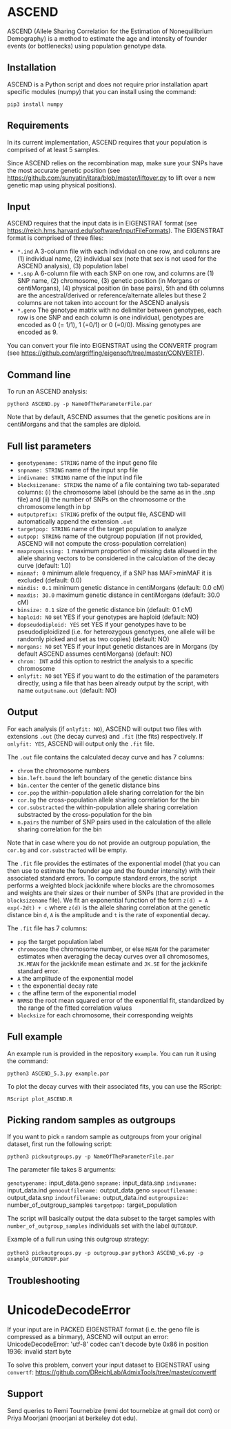 # ASCEND
ASCEND (Allele Sharing Correlation for the Estimation of Nonequilibrium Demography) is a method to estimate the age and intensity of founder events (or bottlenecks) using population genotype data.

## Installation

ASCEND is a Python script and does not require prior installation apart specific modules (numpy) that you can install using the command:

`pip3 install numpy`

## Requirements

In its current implementation, ASCEND requires that your population is comprised of at least 5 samples.

Since ASCEND relies on the recombination map, make sure your SNPs have the most accurate genetic position (see https://github.com/sunyatin/itara/blob/master/liftover.py to lift over a new genetic map using physical positions).

## Input

ASCEND requires that the input data is in EIGENSTRAT format (see https://reich.hms.harvard.edu/software/InputFileFormats). The EIGENSTRAT format is comprised of three files:

- `*.ind` A 3-column file with each individual on one row, and columns are (1) individual name, (2) individual sex (note that sex is not used for the ASCEND analysis), (3) population label
- `*.snp` A 6-column file with each SNP on one row, and columns are (1) SNP name, (2) chromosome, (3) genetic position (in Morgans or centiMorgans), (4) physical position (in base pairs), 5th and 6th columns are the ancestral/derived or reference/alternate alleles but these 2 columns are not taken into account for the ASCEND analysis
- `*.geno` The genotype matrix with no delimiter between genotypes, each row is one SNP and each column is one individual, genotypes are encoded as 0 (= 1/1), 1 (=0/1) or 0 (=0/0). Missing genotypes are encoded as 9.

You can convert your file into EIGENSTRAT using the CONVERTF program (see https://github.com/argriffing/eigensoft/tree/master/CONVERTF).

## Command line

To run an ASCEND analysis:

`python3 ASCEND.py -p NameOfTheParameterFile.par`

Note that by default, ASCEND assumes that the genetic positions are in centiMorgans and that the samples are diploid.

## Full list parameters

- `genotypename: STRING` name of the input geno file
- `snpname: STRING` name of the input snp file
- `indivname: STRING` name of the input ind file
- `blocksizename: STRING` the name of a file containing two tab-separated columns: (i) the chromosome label (should be the same as in the .snp file) and (ii) the number of SNPs on the chromosome or the chromosome length in bp
- `outputprefix: STRING` prefix of the output file, ASCEND will automatically append the extension `.out`
- `targetpop: STRING` name of the target population to analyze
- `outpop: STRING` name of the outgroup population (if not provided, ASCEND will not compute the cross-population correlation)
- `maxpropmissing: 1` maximum proportion of missing data allowed in the allele sharing vectors to be considered in the calculation of the decay curve (default: 1.0)
- `minmaf: 0` minimum allele frequency, if a SNP has MAF>minMAF it is excluded (default: 0.0)
- `mindis: 0.1` minimum genetic distance in centiMorgans (default: 0.0 cM)
- `maxdis: 30.0` maximum genetic distance in centiMorgans (default: 30.0 cM)
- `binsize: 0.1` size of the genetic distance bin (default: 0.1 cM)
- `haploid: NO` set YES if your genotypes are haploid (default: NO)
- `dopseudodiploid: YES` set YES if your genotypes have to be pseudodiploidized (i.e. for heterozygous genotypes, one allele will be randomly picked and set as two copies) (default: NO)
- `morgans: NO` set YES if your input genetic distances are in Morgans (by default ASCEND assumes centiMorgans) (default: NO)
- `chrom: INT` add this option to restrict the analysis to a specific chromosome
- `onlyfit: NO` set YES if you want to do the estimation of the parameters directly, using a file that has been already output by the script, with name `outputname.out` (default: NO)

## Output

For each analysis (if `onlyfit: NO`), ASCEND will output two files with extensions `.out` (the decay curves) and `.fit` (the fits) respectively. If `onlyfit: YES`, ASCEND will output only the `.fit` file.

The `.out` file contains the calculated decay curve and has 7 columns:
- `chrom` the chromosome numbers
- `bin.left.bound` the left boundary of the genetic distance bins
- `bin.center` the center of the genetic distance bins
- `cor.pop` the within-population allele sharing correlation for the bin
- `cor.bg` the cross-population allele sharing correlation for the bin
- `cor.substracted` the within-population allele sharing correlation substracted by the cross-population for the bin
- `n.pairs` the number of SNP pairs used in the calculation of the allele sharing correlation for the bin

Note that in case where you do not provide an outgroup population, the `cor.bg` and `cor.substracted` will be empty.

The `.fit` file provides the estimates of the exponential model (that you can then use to estimate the founder age and the founder intensity) with their associated standard errors. To compute standard errors, the script performs a weighted block jackknife where blocks are the chromosomes and weights are their sizes or their number of SNPs (that are provided in the `blocksizename` file). We fit an exponential function of the form `z(d) = A exp(-2dt) + c` where `z(d)` is the allele sharing correlation at the genetic distance bin `d`, `A` is the amplitude and `t` is the rate of exponential decay. 

The `.fit` file has 7 columns:
- `pop` the target population label
- `chromosome` the chromosome number, or else `MEAN` for the parameter estimates when averaging the decay curves over all chromosomes, `JK.MEAN` for the jackknife mean estimate and `JK.SE` for the jackknife standard error.
- `A` the amplitude of the exponential model
- `t` the exponential decay rate
- `c` the affine term of the exponential model
- `NRMSD` the root mean squared error of the exponential fit, standardized by the range of the fitted correlation values
- `blocksize` for each chromosome, their corresponding weights

## Full example

An example run is provided in the repository `example`. You can run it using the command:

`python3 ASCEND_5.3.py example.par`

To plot the decay curves with their associated fits, you can use the RScript:

`RScript plot_ASCEND.R `

## Picking random samples as outgroups

If you want to pick `n` random sample as outgroups from your original dataset, first run the following script:

`python3 pickoutgroups.py -p NameOfTheParameterFile.par`

The parameter file takes 8 arguments:

`genotypename:` input_data.geno
`snpname:` input_data.snp
`indivname:` input_data.ind
`genooutfilename:` output_data.geno
`snpoutfilename:` output_data.snp
`indoutfilename:` output_data.ind
`outgroupsize:` number_of_outgroup_samples
`targetpop:` target_population

The script will basically output the data subset to the target samples with `number_of_outgroup_samples` individuals set with the label `OUTGROUP`.

Example of a full run using this outgroup strategy:

`python3 pickoutgroups.py -p outgroup.par`
`python3 ASCEND_v6.py -p example_OUTGROUP.par`

## Troubleshooting

# UnicodeDecodeError
If your input are in PACKED EIGENSTRAT format (i.e. the geno file is compressed as a binmary), ASCEND will output an error:
UnicodeDecodeError: 'utf-8' codec can't decode byte 0x86 in position 1936: invalid start byte

To solve this problem, convert your input dataset to EIGENSTRAT using `convertf`: https://github.com/DReichLab/AdmixTools/tree/master/convertf

## Support
Send queries to Remi Tournebize (remi dot tournebize at gmail dot com) or Priya Moorjani (moorjani at berkeley dot edu).



